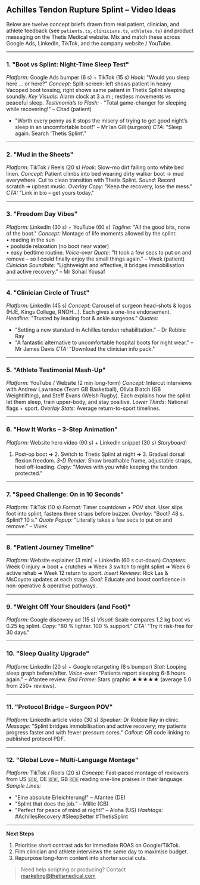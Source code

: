## Achilles Tendon Rupture Splint – Video Ideas

Below are twelve concept briefs drawn from real patient, clinician, and athlete feedback (see `patients.ts`, `clinicians.ts`, `athletes.ts`) and product messaging on the Thetis Medical website.  Mix and match these across Google Ads, LinkedIn, TikTok, and the company website / YouTube.

---

### 1. "Boot vs Splint: Night-Time Sleep Test"
*Platform:* Google Ads bumper (6 s) + TikTok (15 s)
*Hook:* "Would you sleep here … or here?"
*Concept:* Split-screen: left shows patient in heavy Vacoped boot tossing, right shows same patient in Thetis Splint sleeping soundly.
*Key Visuals:* Alarm clock at 3 a.m.; restless movements vs peaceful sleep.
*Testimonials to Flash:* ‑ "Total game-changer for sleeping while recovering!" – Chad (patient)  
- "Worth every penny as it stops the misery of trying to get good night’s sleep in an uncomfortable boot!" – Mr Ian Gill (surgeon)
*CTA:* "Sleep again. Search ‘Thetis Splint’."

---

### 2. "Mud in the Sheets"
*Platform:* TikTok / Reels (20 s)
*Hook:* Slow-mo dirt falling onto white bed linen.
*Concept:* Patient climbs into bed wearing dirty walker boot → mud everywhere. Cut to clean transition with Thetis Splint.
*Sound:* Record scratch ➜ upbeat music.
*Overlay Copy:* "Keep the recovery, lose the mess."
*CTA:* "Link in bio – get yours today."

---

### 3. "Freedom Day Vibes"
*Platform:* LinkedIn (30 s) + YouTube (60 s)
*Tagline:* "All the good bits, none of the boot."
*Concept:* Montage of life moments allowed by the splint:  
• reading in the sun  
• poolside relaxation (no boot near water)  
• easy bedtime routine.
*Voice-over Quote:* "It took a few secs to put on and remove – so I could finally enjoy the small things again." – Vivek (patient)
*Clinician Soundbite:* "Lightweight and effective, it bridges immobilisation and active recovery." – Mr Sohail Yousaf

---

### 4. "Clinician Circle of Trust"
*Platform:* LinkedIn (45 s)
*Concept:* Carousel of surgeon head-shots & logos (HJE, Kings College, RNOH…). Each gives a one-line endorsement.
*Headline:* "Trusted by leading foot & ankle surgeons."
*Quotes:*  
- "Setting a new standard in Achilles tendon rehabilitation." – Dr Robbie Ray  
- "A fantastic alternative to uncomfortable hospital boots for night wear." – Mr James Davis
*CTA:* "Download the clinician info pack."

---

### 5. "Athlete Testimonial Mash-Up"
*Platform:* YouTube / Website (2 min long-form)
*Concept:* Intercut interviews with Andrew Lawrence (Team GB Basketball), Olivia Blatch (GB Weightlifting), and Steff Evans (Welsh Rugby). Each explains how the splint let them sleep, train upper-body, and stay positive.
*Lower Thirds:* National flags + sport.
*Overlay Stats:* Average return-to-sport timelines.

---

### 6. "How It Works – 3-Step Animation"
*Platform:* Website hero video (90 s) + LinkedIn snippet (30 s)
*Storyboard:*  
1. Post-op boot ➜ 2. Switch to Thetis Splint at night ➜ 3. Gradual dorsal flexion freedom.
*3-D Render:* Show breathable frame, adjustable straps, heel off-loading.
*Copy:* "Moves with you while keeping the tendon protected."

---

### 7. "Speed Challenge: On in 10 Seconds"
*Platform:* TikTok (10 s)
*Format:* Timer countdown + POV shot. User slips foot into splint, fastens three straps before buzzer.
*Overlay:* "Boot? 48 s. Splint? 10 s."
*Quote Popup:* "Literally takes a few secs to put on and remove." – Vivek

---

### 8. "Patient Journey Timeline"
*Platform:* Website explainer (3 min) + LinkedIn (60 s cut-down)
*Chapters:* Week 0 injury ➜ boot + crutches ➜ Week 3 switch to night splint ➜ Week 6 active rehab ➜ Week 12 return to sport.
*Insert Reviews:* Rick Las & MsCoyote updates at each stage.
*Goal:* Educate and boost confidence in non-operative & operative pathways.

---

### 9. "Weight Off Your Shoulders (and Foot)"
*Platform:* Google discovery ad (15 s)
*Visual:* Scale compares 1.2 kg boot vs 0.25 kg splint.
*Copy:* "80 % lighter. 100 % support."
*CTA:* "Try it risk-free for 30 days."

---

### 10. "Sleep Quality Upgrade"
*Platform:* LinkedIn (20 s) + Google retargeting (6 s bumper)
*Stat:* Looping sleep graph before/after.
*Voice-over:* "Patients report sleeping 6-8 hours again." – Afantee review.
*End Frame:* Stars graphic ★★★★★ (average 5.0 from 250+ reviews).

---

### 11. "Protocol Bridge – Surgeon POV"
*Platform:* LinkedIn article video (30 s)
*Speaker:* Dr Robbie Ray in clinic.
*Message:* "Splint bridges immobilisation and active recovery; my patients progress faster and with fewer pressure sores."
*Callout:* QR code linking to published protocol PDF.

---

### 12. "Global Love – Multi-Language Montage"
*Platform:* TikTok / Reels (20 s)
*Concept:* Fast-paced montage of reviewers from US 🇺🇸, DE 🇩🇪, GB 🇬🇧 reading one-line praises in their language.
*Sample Lines:*  
- "Eine absolute Erleichterung!" – Afantee (DE)  
- "Splint that does the job." – Millie (GB)  
- "Perfect for peace of mind at night!" – Aloha (US)
*Hashtags:* #AchillesRecovery #SleepBetter #ThetisSplint

---

**Next Steps**
1. Prioritise short contrast ads for immediate ROAS on Google/TikTok.
2. Film clinician and athlete interviews the same day to maximise budget.
3. Repurpose long-form content into shorter social cuts.

> Need help scripting or producing? Contact marketing@thetismedical.com